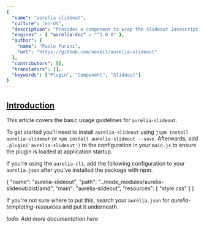 ```yaml
---
{
  "name": "aurelia-slideout",
  "culture": "en-US",
  "description": "Provides a component to wrap the slideout Javascript library.",
  "engines" : { "aurelia-doc" : "^1.0.0" },
  "author": {
    "name": "Paolo Furini",
  	"url": "https://github.com/nexbit/aurelia-slideout"
  },
  "contributors": [],
  "translators": [],
  "keywords": ["Plugin", "Component", "Slideout"]
}
---
```


## [Introduction](aurelia-doc://section/1/version/1.0.0)

This article covers the basic usage guidelines for `aurelia-slideout`.

To get started you'll need to install `aurelia-slideout` using `jspm install aurelia-slideout` or `npm install aurelia-slideout --save`. Afterwards, add `.plugin('aurelia-slideout')` to the configuration in your `main.js` to ensure the plugin is loaded at application startup.

If you're using the `aurelia-cli`, add the following configuration to your `aurelia.json` after you've installed the package with npm. 

<code-listing heading="aurelia.json">
  <source-code lang="ES 2015">
    {
      "name": "aurelia-slideout",
      "path": "../node_modules/aurelia-slideout/dist/amd",
      "main": "aurelia-slideout",
      "resources": [
        "style.css"
      ]
    }
  </source-code>
</code-listing>

If you're not sure where to put this, search your `aurelia.json` for *aurelia-templating-resources* and put it underneath.

*todo: Add more documentation here*
